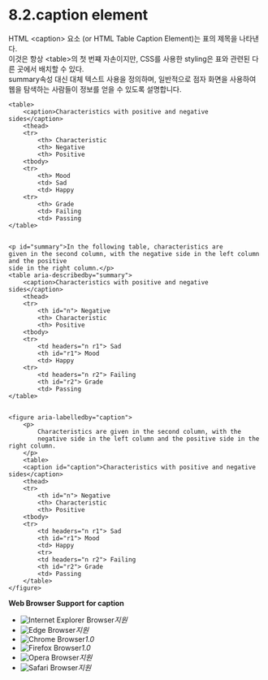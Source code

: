 # 8.2.caption element

HTML &lt;caption&gt; 요소 \(or HTML Table Caption Element\)는 표의 제목을 나타낸다.  
이것은 항상 &lt;table&gt;의 첫 번쨰 자손이지만, CSS를 사용한 styling은 표와 관련된 다른 곳에서 배치할 수 있다.  
summary속성 대신 대체 텍스트 사용을 정의하며, 일반적으로 점자 화면을 사용하여 웹을 탐색하는 사람들이 정보를 얻을 수 있도록 설명합니다.

```text
<table>
	<caption>Characteristics with positive and negative sides</caption>
	<thead>
	<tr>
		<th> Characteristic
		<th> Negative
		<th> Positive
	<tbody>
	<tr>
		<th> Mood
		<td> Sad
		<td> Happy
	<tr>
		<th> Grade
		<td> Failing
		<td> Passing
</table>


<p id="summary">In the following table, characteristics are
given in the second column, with the negative side in the left column and the positive
side in the right column.</p>
<table aria-describedby="summary">
	<caption>Characteristics with positive and negative sides</caption>
	<thead>
	<tr>
		<th id="n"> Negative
		<th> Characteristic
		<th> Positive
	<tbody>
	<tr>
		<td headers="n r1"> Sad
		<th id="r1"> Mood
		<td> Happy
	<tr>
		<td headers="n r2"> Failing
		<th id="r2"> Grade
		<td> Passing
</table>


<figure aria-labelledby="caption">
	<p>
		Characteristics are given in the second column, with the
		negative side in the left column and the positive side in the right column.
	</p>
	<table>
	<caption id="caption">Characteristics with positive and negative sides</caption>
	<thead>
	<tr>
		<th id="n"> Negative
		<th> Characteristic
		<th> Positive
	<tbody>
	<tr>
		<td headers="n r1"> Sad
		<th id="r1"> Mood
		<td> Happy
		<tr>
		<td headers="n r2"> Failing
		<th id="r2"> Grade
		<td> Passing
	</table>
</figure>
```

**Web Browser Support for caption**

* ![Internet Explorer Browser](images/icon/ico_ie-true.png)_지원_
* ![Edge Browser](images/icon/ico_edge-true.png)_지원_
* ![Chrome Browser](images/icon/ico_chrome-true.png)_1.0_
* ![Firefox Browser](images/icon/ico_firefox-true.png)_1.0_
* ![Opera Browser](images/icon/ico_opera-true.png)_지원_
* ![Safari Browser](images/icon/ico_safari-true.png)_지원_


